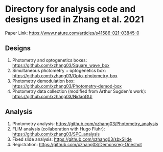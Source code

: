 # Directory for analysis code and designs used in Zhang et al. 2021
Paper Link: https://www.nature.com/articles/s41586-021-03845-0

## Designs
1. Photometry and optogenetics boxes: https://github.com/xzhang03/Square_wave_box
2. Simultaneous photometry + optogenetics box: https://github.com/xzhang03/Opto-photometry-box
3. Photometry demodulation box: https://github.com/xzhang03/Photometry-demod-box
4. Photometry data collection (modified from Arthur Sugden's work): https://github.com/xzhang03/NidaqGUI

## Analysis
1. Photometry analysis: https://github.com/xzhang03/Photometry_analysis
2. FLIM analysis (collaboration with Hugo Fluhr): https://github.com/xzhang03/SPC_analysis
3. Fixed slide analysis: https://github.com/xzhang03/sbxSlide
4. Registration: https://github.com/xzhang03/Demonsreg-Oneshot
